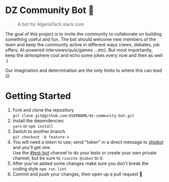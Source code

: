 # DZ Community Bot 🤖 
> A bot for AlgeriaTech.slack.com

The goal of this project is to invite the community to collaborate on building something useful and fun.
The bot should welcome new members of the team and keep the community active in different ways (news, debates, 
job offers, AI-powered interviews/quiz/games ...etc).
But most importantly, keep the atmosphere cool and echo some jokes every now and then as well :)

Our imagination and determination are the only limits to where this can lead :wink:


# Getting Started
1. Fork and clone the repository  
`git clone git@github.com:USERNAME/dz-community-bot.git`
2. Install the dependencies  
`yarn` or `npm install`
3. Switch to another branch  
`git checkout -b feature-x`
4. You will need a _token_ to use; send "token"  in a direct message to _[@iobot]_ and you'll get one.  
Use the [#test-bot] channel to do your tests or create your own private channel, but be sure to `/invite @iobot` to it.
5. After you've added some changes make sure you don't break the coding style
`npm run lint`
6. Commit and push your changes, then open up a pull request :rocket:



[@iobot]: https://algeriatech.slack.com/messages/@iobot/
[#test-bot]: https://algeriatech.slack.com/messages/test-bot/
